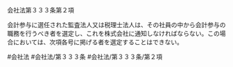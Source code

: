 会社法第３３３条第２項

会計参与に選任された監査法人又は税理士法人は、その社員の中から会計参与の職務を行うべき者を選定し、これを株式会社に通知しなければならない。この場合においては、次項各号に掲げる者を選定することはできない。

#会社法
#会社法/第３３３条
#会社法/第３３３条/第２項

